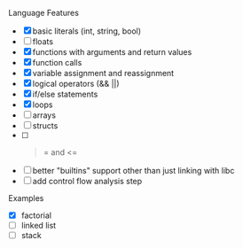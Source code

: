 Language Features
- [X] basic literals (int, string, bool)
- [ ] floats
- [X] functions with arguments and return values
- [X] function calls
- [X] variable assignment and reassignment
- [X] logical operators (&& ||)
- [X] if/else statements
- [X] loops
- [ ] arrays
- [ ] structs
- [ ] >= and <=
- [ ] better "builtins" support other than just linking with libc
- [ ] add control flow analysis step

Examples
- [X] factorial
- [ ] linked list
- [ ] stack
